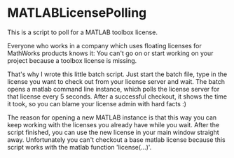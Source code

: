 # MATLABLicensePolling
This is a script to poll for a MATLAB toolbox license.

Everyone who works in a company which uses floating licenses for MathWorks products knows it: 
You can't go on or start working on your project because a toolbox license is missing.

That's why I wrote this little batch script. 
Just start the batch file, type in the license you want to check out from your license server and wait.
The batch opens a matlab command line instance, which polls the license server for that license every 5 seconds.
After a successful checkout, it shows the time it took, so you can blame your license admin with hard facts :)

The reason for opening a new MATLAB instance is that this way you can keep working with the licenses you already have while you wait. After the script finished, you can use the new license in your main window straight away.
Unfortunately you can't checkout a base matlab license because this script works with the matlab function 'license(...)'.
